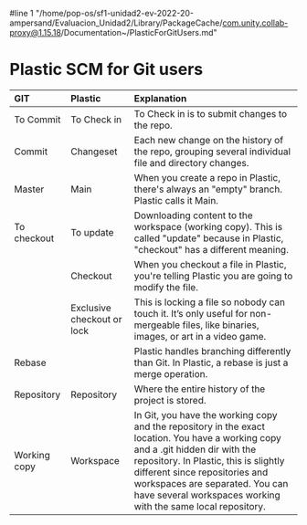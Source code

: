 #line 1 "/home/pop-os/sf1-unidad2-ev-2022-20-ampersand/Evaluacion_Unidad2/Library/PackageCache/com.unity.collab-proxy@1.15.18/Documentation~/PlasticForGitUsers.md"
# Plastic SCM for Git users


| **GIT**| **Plastic**| **Explanation**|
|:--|:--|:--|
| To Commit| To Check in| To Check in is to submit changes to the repo.|
| Commit| Changeset| Each new change on the history of the repo, grouping several individual file and directory changes.|
| Master| Main| When you create a repo in Plastic, there's always an "empty" branch. Plastic calls it Main.|
| To checkout  | To update| Downloading content to the workspace (working copy). This is called "update" because in Plastic, "checkout" has a different meaning.|
|| Checkout| When you checkout a file in Plastic, you're telling Plastic you are going to modify the file.|
|| Exclusive checkout or lock | This is locking a file so nobody can touch it. It’s only useful for non-mergeable files, like binaries, images, or art in a video game.|
| Rebase|| Plastic handles branching differently than Git. In Plastic, a rebase is just a merge operation.|
| Repository   | Repository| Where the entire history of the project is stored.
| Working copy | Workspace| In Git, you have the working copy and the repository in the exact location. You have a working copy and a .git hidden dir with the repository. In Plastic, this is slightly different since repositories and workspaces are separated. You can have several workspaces working with the same local repository.